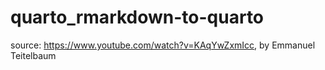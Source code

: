 # quarto_rmarkdown-to-quarto
 source: https://www.youtube.com/watch?v=KAqYwZxmIcc, by Emmanuel Teitelbaum
